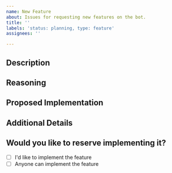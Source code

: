 ```yaml
---
name: New Feature
about: Issues for requesting new features on the bot.
title: ''
labels: 'status: planning, type: feature'
assignees: ''

---
```


## Description
<!-- Describe the feature you'd like to see added -->


## Reasoning
<!-- Why would the feature be a useful addition to the community -->


## Proposed Implementation
<!-- If you had a way to implement the feature in mind, describe it here, including any command signatures and concept screenshots if possible -->


## Additional Details
<!-- If alternate implementations were considered, add them here. -->
<!-- Delete this section if not applicable. -->


## Would you like to reserve implementing it?
<!-- Replace [ ] with [x] with your choice. -->
- [ ] I'd like to implement the feature
- [ ] Anyone can implement the feature

